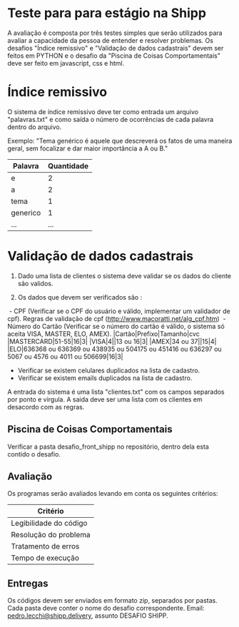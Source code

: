 # Teste para para estágio na Shipp

A avaliação é composta por três testes simples que serão utilizados para avaliar a capacidade da pessoa de entender e resolver problemas. Os desafios "Índice remissivo" e "Validação de dados cadastrais" devem ser feitos em PYTHON e o desafio da "Piscina de Coisas Comportamentais" deve ser feito em javascript, css e html.

# Índice remissivo

O sistema de índice remissivo deve ter como entrada um arquivo "palavras.txt" e como saída o número de ocorrências de cada palavra dentro do arquivo.

Exemplo:
"Tema genérico é aquele que descreverá os fatos de uma maneira geral, sem focalizar e dar maior importância a A ou B."


| Palavra| Quantidade
|---| ---|
| e | 2|
| a| 2|
| tema | 1|
| generico | 1|
| ... | ...|

# Validação de dados cadastrais

1. Dado uma lista de clientes o sistema deve validar se os dados do cliente são validos.

2. Os dados que devem ser verificados são :

  - CPF (Verificar se o CPF do usuário e válido, implementar um validador de cpf). Regras de validação de cpf (http://www.macoratti.net/alg_cpf.htm)
  - Número do Cartão (Verificar se o número do cartão é válido, o sistema só aceita VISA, MASTER, ELO, AMEX). 
     |Cartão|Prefixo|Tamanho|cvc
     |MASTERCARD|51-55|16|3|
     |VISA|4||13 ou 16|3|
     |AMEX|34 ou 37||15|4|
     |ELO|636368 ou 636369 ou 438935 ou 504175 ou 451416 ou 636297 ou 5067 ou 4576 ou 4011 ou 506699|16|3|
  - Verificar se existem celulares duplicados na lista de cadastro.
  - Verificar se existem emails duplicados na lista de cadastro.
  
A entrada do sistema é uma lista "clientes.txt" com os campos separados por ponto e virgula.
A saida deve ser uma lista com os clientes em desacordo com as regras.

## Piscina de Coisas Comportamentais

Verificar a pasta desafio_front_shipp no repositório, dentro dela esta contido o desafio.

## Avaliação

Os programas serão avaliados levando em conta os seguintes critérios:

| Critério|
|---|
| Legibilidade do código | 
| Resolução do problema| 
| Tratamento de erros| 
| Tempo de execução| 

## Entregas 

Os códigos devem ser enviados em formato zip, separados por pastas. Cada pasta deve conter o nome do desafio correspondente. Email: pedro.lecchi@shipp.delivery, assunto DESAFIO SHIPP.

